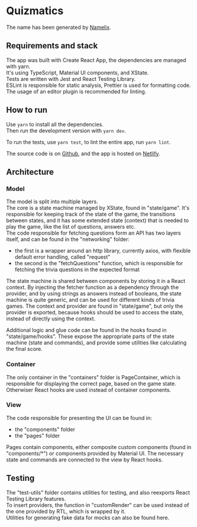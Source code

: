 # Quizmatics

The name has been generated by [Namelix](https://namelix.com).

## Requirements and stack

The app was built with Create React App, the dependencies are managed with yarn.  
It's using TypeScript, Material UI components, and XState.  
Tests are written with Jest and React Testing Library.  
ESLint is responsible for static analysis, Prettier is used for formatting code. The usage of an editor plugin is recommended for linting.

## How to run

Use `yarn` to install all the dependencies.  
Then run the development version with `yarn dev`.

To run the tests, use `yarn test`, to lint the entire app, run `yarn lint`.

The source code is on [Github](https://github.com/leventemathe/quizmatics), and the app is hosted on [Netlify]().

## Architecture

### Model

The model is split into multiple layers.  
The core is a state machine managed by XState, found in "state/game". It's responsible for keeping track of the state of the game, the transitions between states, and it has some extended state (context) that is needed to play the game, like the list of questions, answers etc.  
The code responsible for fetching questions form an API has two layers itself, and can be found in the "networking" folder:

- the first is a wrapper around an http library, currently axios, with flexible default error handling, called "request"
- the second is the "fetchQuestions" function, which is responsible for fetching the trivia questions in the expected format

The state machine is shared between components by storing it in a React context. By injecting the fetcher function as a dependency through the provider, and by using strings as answers instead of booleans, the state machine is quite generic, and can be used for different kinds of trivia games. The context and provider are found in "state/game", but only the provider is exported, because hooks should be used to access the state, instead of directly using the context.  

Additional logic and glue code can be found in the hooks found in "state/game/hooks". These expose the appropriate parts of the state machine (state and commands), and provide some utilities like calculating the final score.  

### Container

The only container in the "containers" folder is PageContainer, which is responsible for displaying the correct page, based on the game state.  
Otherwiser React hooks are used instead of container components.  

### View

The code responsible for presenting the UI can be found in:

- the "components" folder
- the "pages" folder

Pages contain components, either composite custom components (found in "components/*") or components provided by Material UI. The necessary state and commands are connected to the view by React hooks.

## Testing

The "test-utils" folder contains utilities for testing, and also reexports React Testing Library features.  
To insert providers, the function in "customRender" can be used instead of the one provided by RTL, which is wrapped by it.  
Utilities for generating fake data for mocks can also be found here.  
